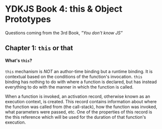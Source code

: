 # YDKJS Book 4: this & Object Prototypes
Questions coming from the 3rd Book, *"You don't know JS"*

## Chapter 1: `this` or that

#### What's `this`?
`this` mechanism is *NOT* an author-time binding but a runtime binding. It is contextual based on the conditions of the function's invocation. `this` binding has nothing to do with where a function is declared, but has instead everything to do with the manner in which the function is called.

When a function is invoked, an activation record, otherwise known as an execution context, is created. This record contains information about where the function was called from (the call-stack), how the function was invoked, what parameters were passed, etc. One of the properties of this record is the this reference which will be used for the duration of that function's execution.
	
	

